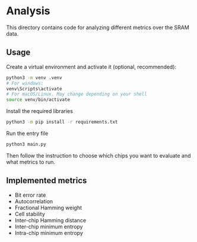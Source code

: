 # Analysis

This directory contains code for analyzing different metrics over the SRAM data.

## Usage

Create a virtual environment and activate it (optional, recommended):
```bash
python3 -m venv .venv
# For windows:
venv\Scripts\activate
# For macOS/Linux. May change depending on your shell
source venv/bin/activate 
```

Install the required libraries
```bash
python3 -m pip install -r requirements.txt
```

Run the entry file
```bash
python3 main.py
```

Then follow the instruction to choose which chips
you want to evaluate and what metrics to run.

## Implemented metrics

* Bit error rate
* Autocorrelation
* Fractional Hamming weight
* Cell stability
* Inter-chip Hamming distance
* Inter-chip minimum entropy
* Intra-chip minimum entropy
